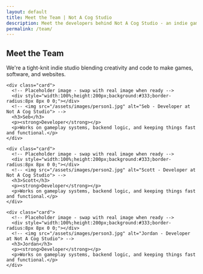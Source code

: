 ```yaml
---
layout: default
title: Meet the Team | Not A Cog Studio
description: Meet the developers behind Not A Cog Studio - an indie game and software studio building original worlds, creative tools, and tech.
permalink: /team/
---
```


<section class="section" aria-labelledby="team-heading">
  <h1 id="team-heading">Meet the Team</h1>
  <p>We're a tight-knit indie studio blending creativity and code to make games, software, and websites.</p>

  <div class="team-grid">

    <div class="card">
      <!-- Placeholder image - swap with real image when ready -->
      <div style="width:100%;height:200px;background:#333;border-radius:8px 8px 0 0;"></div>
      <!-- <img src="/assets/images/person1.jpg" alt="Seb - Developer at Not A Cog Studio"> -->
      <h3>Seb</h3>
      <p><strong>Developer</strong></p>
      <p>Works on gameplay systems, backend logic, and keeping things fast and functional.</p>
    </div>

    <div class="card">
      <!-- Placeholder image - swap with real image when ready -->
      <div style="width:100%;height:200px;background:#333;border-radius:8px 8px 0 0;"></div>
      <!-- <img src="/assets/images/person2.jpg" alt="Scott - Developer at Not A Cog Studio"> -->
      <h3>Scott</h3>
      <p><strong>Developer</strong></p>
      <p>Works on gameplay systems, backend logic, and keeping things fast and functional.</p>
    </div>

    <div class="card">
      <!-- Placeholder image - swap with real image when ready -->
      <div style="width:100%;height:200px;background:#333;border-radius:8px 8px 0 0;"></div>
      <!-- <img src="/assets/images/person3.jpg" alt="Jordan - Developer at Not A Cog Studio"> -->
      <h3>Jordan</h3>
      <p><strong>Developer</strong></p>
      <p>Works on gameplay systems, backend logic, and keeping things fast and functional.</p>
    </div>

  </div>
</section>

